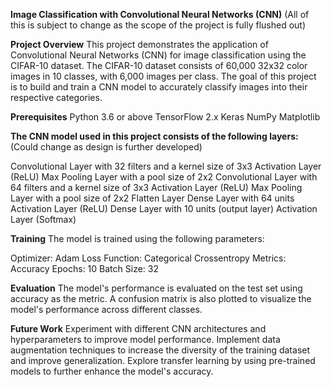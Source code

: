 **Image Classification with Convolutional Neural Networks (CNN)**
(All of this is subject to change as the scope of the project is fully flushed out)

**Project Overview**
This project demonstrates the application of Convolutional Neural Networks (CNN) for image classification using the CIFAR-10 dataset. The CIFAR-10 dataset consists of 60,000 32x32 color images in 10 classes, with 6,000 images per class. The goal of this project is to build and train a CNN model to accurately classify images into their respective categories.

**Prerequisites**
Python 3.6 or above
TensorFlow 2.x
Keras
NumPy
Matplotlib

**The CNN model used in this project consists of the following layers:**
(Could change as design is further developed)

Convolutional Layer with 32 filters and a kernel size of 3x3
Activation Layer (ReLU)
Max Pooling Layer with a pool size of 2x2
Convolutional Layer with 64 filters and a kernel size of 3x3
Activation Layer (ReLU)
Max Pooling Layer with a pool size of 2x2
Flatten Layer
Dense Layer with 64 units
Activation Layer (ReLU)
Dense Layer with 10 units (output layer)
Activation Layer (Softmax)

**Training**
The model is trained using the following parameters:

Optimizer: Adam
Loss Function: Categorical Crossentropy
Metrics: Accuracy
Epochs: 10
Batch Size: 32

**Evaluation**
The model's performance is evaluated on the test set using accuracy as the metric. A confusion matrix is also plotted to visualize the model's performance across different classes.


**Future Work**
Experiment with different CNN architectures and hyperparameters to improve model performance.
Implement data augmentation techniques to increase the diversity of the training dataset and improve generalization.
Explore transfer learning by using pre-trained models to further enhance the model's accuracy.
